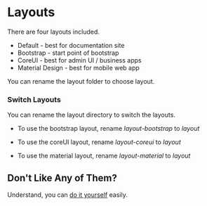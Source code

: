 # Layouts

There are four layouts included.

* Default - best for documentation site
* Bootstrap - start point of bootstrap
* CoreUI - best for admin UI / business apps
* Material Design - best for mobile web app

You can rename the layout folder to choose layout.

### Switch Layouts

You can rename the layout directory to switch the layouts.

* To use the bootstrap layout, rename _layout-bootstrap_ to _layout_

* To use the coreUI layout, rename _layout-coreui_ to _layout_

* To use the material layout, rename _layout-material_ to _layout_


## Don't Like Any of Them?

Understand, you can [do it yourself](#configuration_diy) easily.